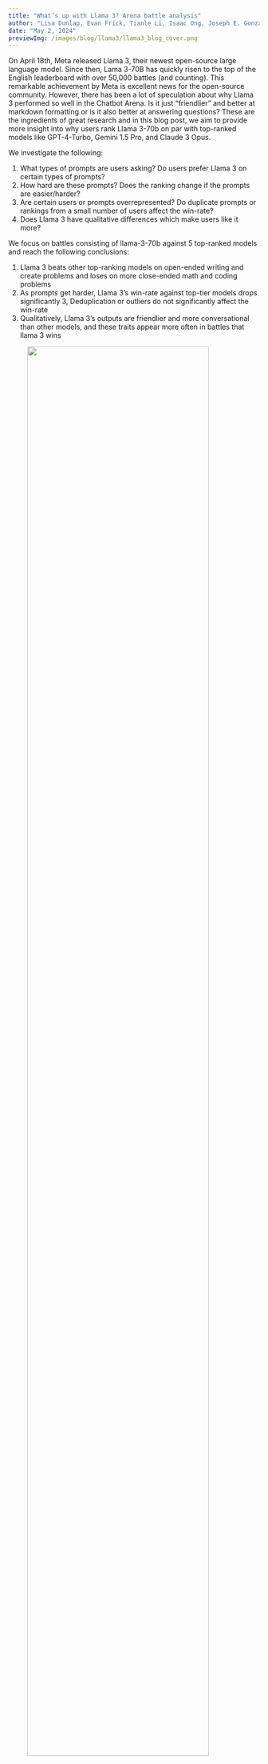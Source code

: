 ```yaml
---
title: "What’s up with Llama 3? Arena battle analysis"
author: "Lisa Dunlap, Evan Frick, Tianle Li, Isaac Ong, Joseph E. Gonzalez Wei-Lin Chiang"
date: "May 2, 2024"
previewImg: /images/blog/llama3/llama3_blog_cover.png
---
```


On April 18th, Meta released Llama 3, their newest open-source large language model. Since then,  Lama 3-70B has quickly risen to the top of the English leaderboard with over 50,000 battles (and counting). This remarkable achievement by Meta is excellent news for the open-source community. However, there has been a lot of speculation about why Llama 3 performed so well in the Chatbot Arena.  Is it just “friendlier” and better at markdown formatting or is it also better at answering questions? These are the ingredients of great research and in  this blog post, we aim to provide more insight into why users rank Llama 3-70b on par with top-ranked models like GPT-4-Turbo, Gemini 1.5 Pro, and Claude 3 Opus.

We investigate the following:
1. What types of prompts are users asking? Do users prefer Llama 3 on certain types of prompts? 
2. How hard are these prompts? Does the ranking change if the prompts are easier/harder?
3. Are certain users or prompts overrepresented? Do duplicate prompts or rankings from a small number of users affect the win-rate?
4. Does Llama 3 have qualitative differences which make users like it more?

We focus on battles consisting of llama-3-70b against 5 top-ranked models and reach the following conclusions:
1. Llama 3 beats other top-ranking models on open-ended writing and create problems and loses on more close-ended math and coding problems
2. As prompts get harder, Llama 3’s win-rate against top-tier models drops significantly
3, Deduplication or outliers do not significantly affect the win-rate
4. Qualitatively, Llama 3’s outputs are friendlier and more conversational than other models, and these traits appear more often in battles that llama 3 wins


<img src="/images/blog/llama3/topic_win_rate.png" style="display:block; margin-top: auto; margin-left: auto; margin-right: auto; margin-bottom: auto; width: 85%"></img>
<p style="color:gray; text-align: center;">Figure 1. LLama3-70b win-rate(excluding ties) against top 5 models across prompt topics. * denotes that the category contains less than 50 battles.</p>



## Analyzing win-rate across different types of prompts

**Topic Analysis.** We utilize an LLM labeler (Llama 3-70b) to categorize user prompts into a pre-established taxonomy of topics and visualize the win-rate of Llama3-70b against the other top models. We see that Llama’s win rate is highest for open-ended and creative tasks like brainstorming and writing, and lowest for more close-ended technical tasks like math and translation. Interestingly, Llama 3 achieves the highest win-rate over data processing tasks which mainly consist of parsing and dataframe operations, but as this category has only 19 examples this remains inconclusive. 

**Win-rate VS prompt difficulty.** We employ our [recently released pipeline](https://lmsys.org/blog/2024-04-19-arena-hard/) which scores the difficulty of prompts to determine how Llama 3 compares to the other top models as prompts get harder. We define a set of  "hardness" criteria and use GPT-4-turbo to annotate each prompt from 0 to 7 to indicate how many of these criteria are satisfied (higher score indicates a harder prompt). Our 7 criteria are:

<table style="width:100%; border-collapse: collapse; border: 1px solid black;">
  <tr style="background-color: black; color: white;">
    <!-- <th style="border: 1px solid black; padding: 10px; text-align: left;">7 Key "Hardness" Criteria</th> -->
  </tr>
  <tr>
    <td style="border: 1px solid black; padding: 10px; text-align: left;"><strong>1. Specificity:</strong> Does the prompt ask for a specific output?</td>
  </tr>
  <tr>
    <td style="border: 1px solid black; padding: 10px; text-align: left;"><strong>2. Domain Knowledge:</strong> Does the prompt cover one or more specific domains?</td>
  </tr>
  <tr>
    <td style="border: 1px solid black; padding: 10px; text-align: left;"><strong>3. Complexity:</strong> Does the prompt have multiple levels of reasoning, components, or variables?</td>
  </tr>
  <tr>
    <td style="border: 1px solid black; padding: 10px; text-align: left;"><strong>4. Problem-Solving:</strong> Does the prompt directly involve the AI to demonstrate active problem-solving skills?</td>
  </tr>
  <tr>
    <td style="border: 1px solid black; padding: 10px; text-align: left;"><strong>5. Creativity:</strong> Does the prompt involve a level of creativity in approaching the problem?</td>
  </tr>
  <tr>
    <td style="border: 1px solid black; padding: 10px; text-align: left;"><strong>6. Technical Accuracy:</strong> Does the prompt require technical accuracy in the response?</td>
  </tr>
  <tr>
    <td style="border: 1px solid black; padding: 10px; text-align: left;"><strong>7. Real-world Application:</strong> Does the prompt relate to real-world applications?</td>
  </tr>
</table>

We score 1000 battles against the top 3 models on the leaderboard and plot win-rate VS prompt score in Figure X. We observe a significant drop in Llama 3's performance compared to the other top models, from high 50% win-rate to low 40%. We conclude that as more of these ``hardness'' criteria are met, Llama 3's win rate drop rapidly compared to other models. Notw that these criteria may not be exhaustive, see [the blog](https://lmsys.org/blog/2024-04-19-arena-hard/) for further discussion. 

We can further analyze to a more granular level which types of prompts affect win-rate by fitting a decision tree on the 7 binary columns representing if a given prompt has satisfied each of the criteria above. From this decision tree we can segment prompts into criteria subsets such that Llama3-70b-Instruct performs very well or very poorly. The tree shown in Figure 3 shows us which subsets change the model’s win-rate the most when conditioned on.

<img src="/images/blog/llama3/dtree.svg" style="display:block; margin-top: auto; margin-left: auto; margin-right: auto; margin-bottom: auto; width: 100%"></img>
<p style="color:gray; text-align: center;">Figure 3. Llama3-70b-Instruct win-rate conditioned on hierarchical prompt criteria subsets as fitted using a standard decision tree algorithm. *English battles against top models (claude-3-opus-20240229, gpt-4-0125-preview, gpt-4-1106-preview, gpt-4-turbo-2024-04-09, gemini-1.5-pro-api-0409-preview).</p>

Shown in Figure 3, the first thing to notice is that “Specificity” is the root node of the tree, suggesting that this criteria most immediately divides Llama3-70b-Instruct’s performance into its strengths and weaknesses.  It supports our initial findings above that Llama3-70b-Instruct is stronger on open-ended tasks rather than more closed-ended tasks.  We can traverse further down the tree in Figure 3 and see that Llama3-70b-Instruct is quite strong on open-ended creative prompts (see the blue path), reaching around a 60% win-rate against these top models.  Emperically, these types of prompts are often writing and brainstorming style prompts. For example two prompts where Llama-3-70B-Instruct won are: "Write the first chapter of a novel." and "Could you provide two story suggestions for children that promote altruism?	".  On the other hand, following the orange path in Figure 3, we can notice that Llama3-70b-Instruct has a lower win-rate against top models when answering close-ended, non-real-world, reasoning-based prompts.  These prompts are often logic puzzles and math word word problems. Two examples where Llama-3-70B-Instruct won are: "123x = -4x * 2 - 65" and "There are two ducks in front of a duck, two ducks behind a duck and a duck in the middle. How many ducks are there?"

## The effect of overrepresented prompts and judges

**Effect of duplicate prompts.** Using fuzzy string matching, we find that ~9% (6658/7327) of the user prompts in battles between Llama 3 and the other top models are duplicates, and show in Table X that deduplication does not significantly affect Llama3 win-rate. 

<style>
th {text-align: left, text-weight: bold}
td {text-align: left}
</style>


<br>
<p style="color:gray; text-align: center;">Table 1: Llama 3-70b battle stats.</p>
<table style="display: flex; justify-content: center;">
<tbody>
<tr>
<th>Model</th> <th># battles</th> <th># battles no tie</th> <th># battles (dedup, no tie)</th> <th>Llama 3 win rate</th> <th>Llama 3 win rate (dedup, no tie)</th>
</tr>
<tr>
<td>Claude 3 Opus</td> <td>1959</td> <td>1328</td> <td>1171</td> <td>51.28%</td> <td>51.58%</td>
</tr>
<tr>
<td>Gemini 1.5</td> <td>2413</td> <td>1620</td> <td>1437</td> <td>50.06%</td> <td>49.48%</td>
</tr>
<tr>
<td>GPT-4 0125</td> <td>1271</td> <td>881</td> <td>779</td> <td>48.58%</td> <td>49.04%</td>
</tr>
<tr>
<td>GPT-4 1106</td> <td>526</td> <td>349</td> <td>307</td> <td>50.72%</td> <td>52.12%</td>
</tr>
<tr>
<td>GPT-4-Turbo</td> <td>2097</td> <td>1437</td> <td>1287</td> <td>47.74%</td> <td>47.73%</td>
</tr>
</tbody>
</table>


**User analysis.** First we consider some basic judging statistics to check that judging behavior is similar between Claude-3-opus-20240229 and Llama 3-70b.

As seen in Figure 4, there is no significant strange behavior as the number of votes per judge increases.  In fact, it seems that as the number of votes per judge increases, the judge’s own battles roughly approach the actual global win rate.

<div style="display: flex; justify-content: center; align-items: center;">
  <div style="text-align: center;">
    <img src="/images/blog/llama3/llama_num_judge.png" alt="Image 1" style="width: 40%; height: auto; margin-right: 1%;">
    <img src="/images/blog/llama3/claude_num_judge.png" alt="Image 2" style="width: 40%; height: auto;">
    <p style="color:gray; text-align: center;">Fig 4: Average Winrate for each judge vs Number of judgments made by each judge.</p>
  </div>
</div>


<br>
<p style="color:gray; text-align: center;">Table 2. Detailed Engagement Metrics for LLMs (Timeframe: April 24 - May 1, 2023). The latest and detailed version <a href="https://huggingface.co/spaces/lmsys/chatbot-arena-leaderboard" target="_blank">here</a>.</p>
<table style="display: flex; justify-content: center;">
<tbody>
<tr>
<th>Model</th> <th>Battles</th> <th>Unique Judges</th> <th>Mean Votes per Judge</th> <th>Median Votes per Judge</th> <th>Max Votes per Judge</th> <th>Mean Judge Age</th> <th>Median Judge Age</th> <th>Max Judge Age</th>
</tr>
<tr>
<td>Llama3-70B-Instruct</td> <td>12,719</td> <td>7,591</td> <td>1.68</td> <td>1</td> <td>65</td> <td>1 hr 10 min</td> <td>2 hr 12 min</td> <td>2 days</td>
</tr>
<tr>
<td>Claude-3-opus-20240229</td> <td>68,656</td> <td>48,570</td> <td>1.41</td> <td>1</td> <td>73</td> <td>1 hr 57 min</td> <td>1 hr 55 min</td> <td>3 days</td>
</tr>
<tr>
<td>All Models All Time</td> <td>749,205</td> <td>316,372</td> <td>2.37</td> <td>1</td> <td>591</td> <td>8 hr 27 min</td> <td>2 hr 23 min</td> <td>295 days</td>
</tr>
</tbody>
</table>
<p>*Judge age is defined as rating_date - min_rating_date(ip_address)</p>

In order to limit the impact of user’s that vote many times we can take the mean of each judge’s win rate, thereby bounding the impact of each individual judge. In this case, we find this stratified win rate in Table 2 is still very similar to the original winrate, suggesting that very active judges are not skewing the result.


<br>
<p style="color:gray; text-align: center;">Table 2. Model Win Rates (Timeframe: April 24 - May 1, 2023). The latest and detailed version <a href="https://huggingface.co/spaces/lmsys/chatbot-arena-leaderboard" target="_blank">here</a>. Note that ties are counted as 0.5, with wins and losses as 1 and 0, respectively.</p>
<table style="display: flex; justify-content: center;">
<tbody>
<tr>
<th>Model</th> <th>Win rate</th> <th>Stratified Winrate</th>
</tr>
<tr>
<td>Llama3-70B-Instruct</td> <td>0.541</td> <td>0.543</td>
</tr>
<tr>
<td>Claude-3-opus-20240229</td> <td>0.619</td> <td>0.621</td>
</tr>
</tbody>
</table>

## Qualitative differences between Llama3 outputs VS other models
From qualitative analysis of outputs between Llama3 and other models, we observe that Llama3 outputs are often more excited, positive, conversational, and friendly than other models.  

**Measuring sentiment.** To measure excitement, we assign a binary label to each output based on the presence of an exclamation point. For positivity, friendliness, and conversationality, we use GPT-3.5 as a judge to rate each output on a scale of 1-5. In a given battle, Llama 3 outputs are labeled as more excited, positive, conversational, or friendly if their score is higher than the opponent's. Figure 5 displays the distribution of these qualities across models, revealing that Llama 3 outputs generally exhibit higher levels of excitement, positivity, friendliness, and conversationality compared to their opponents.

<img src="/images/blog/llama3/llama_sentiment_distribution.png" style="display:block; margin-top: auto; margin-left: auto; margin-right: auto; margin-bottom: auto; width: 85%"></img>
<p style="color:gray; text-align: center;">Figure 5: Sentiment Distribution.</p>

**Is sentiment related to win-rate?** Figure 6 compares the sentiment qualities of Llama 3's outputs in battles it wins versus those it loses. We see that all traits appear more in winning battles and less in losing battles, but this difference is relatively small, especially for positivity and friendliness. This suggests that while these traits might play a role in competitive success, their influence requires further exploration for more definitive insights.

<img src="/images/blog/llama3/sentiment_win_rate.png" style="display:block; margin-top: auto; margin-left: auto; margin-right: auto; margin-bottom: auto; width: 85%"></img>
<p style="color:gray; text-align: center;">Figure 6: Llama 3-sentiment VS win-rate.</p>

## Conclusion

From the beginning, our mission has been to advance LLM development and understanding. In the past we have focused on high-level ranking and benchmark design.  Moving forward we hope to extend the analysis here and conduct more in depth analysis into changes in human preference as well as model behavior.  